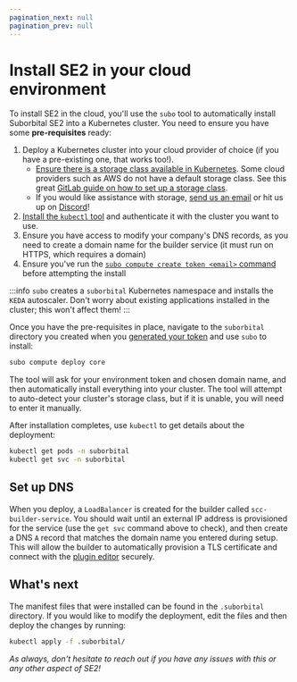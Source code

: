```yaml
---
pagination_next: null
pagination_prev: null
---
```


# Install SE2 in your cloud environment

To install SE2 in the cloud, you'll use the `subo` tool to automatically install Suborbital SE2 into a Kubernetes cluster. You need to ensure you have some **pre-requisites** ready:

1. Deploy a Kubernetes cluster into your cloud provider of choice (if you have a pre-existing one, that works too!).
   * [Ensure there is a storage class available in Kubernetes](https://kubernetes.io/docs/concepts/storage/storage-classes/). Some cloud providers such as AWS do not have a default storage class. See this great [GitLab guide on how to set up a storage class](https://docs.gitlab.com/charts/installation/storage.html#configuring-cluster-storage).
   * If you would like assistance with storage, [send us an email](mailto:team@suborbital.dev) or hit us up on [Discord](https://chat.suborbital.dev)!
2. [Install the `kubectl` tool](https://kubernetes.io/docs/tasks/tools/#kubectl) and authenticate it with the cluster you want to use.
3. Ensure you have access to modify your company's DNS records, as you need to create a domain name for the builder service (it must run on HTTPS, which requires a domain)
4. Ensure you've run the [`subo compute create token <email>` command](../../../quickstart#generate-your-env-token) before attempting the install

:::info
`subo` creates a `suborbital` Kubernetes namespace and installs the `KEDA` autoscaler. Don't worry about existing applications installed in the cluster; this won't affect them!
:::

Once you have the pre-requisites in place, navigate to the `suborbital` directory you created when you [generated your token](../../../quickstart#generate-your-env-token) and use `subo` to install:

```bash
subo compute deploy core
```

The tool will ask for your environment token and chosen domain name, and then automatically install everything into your cluster. The tool will attempt to auto-detect your cluster's storage class, but if it is unable, you will need to enter it manually.

After installation completes, use `kubectl` to get details about the deployment:

```bash
kubectl get pods -n suborbital
kubectl get svc -n suborbital
```

## Set up DNS

When you deploy, a `LoadBalancer` is created for the builder called `scc-builder-service`. You should wait until an external IP address is provisioned for the service (use the `get svc` command above to check), and then create a DNS `A` record that matches the domain name you entered during setup. This will allow the builder to automatically provision a TLS certificate and connect with the [plugin editor](../../customize-plugins/plugin-editor) securely.

## What's next

The manifest files that were installed can be found in the `.suborbital` directory. If you would like to modify the deployment, edit the files and then deploy the changes by running:

```bash
kubectl apply -f .suborbital/
```

*As always, don't hesitate to reach out if you have any issues with this or any other aspect of SE2!*
